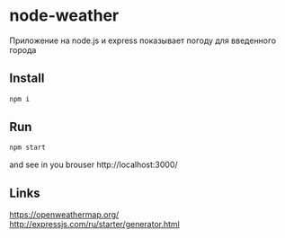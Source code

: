 # node-weather
Приложение на node.js и express показывает погоду для введенного города
<br>

## Install
```sh
npm i
```

## Run
```sh
npm start
```
and see in you brouser http://localhost:3000/

## Links
https://openweathermap.org/
<br>
http://expressjs.com/ru/starter/generator.html
